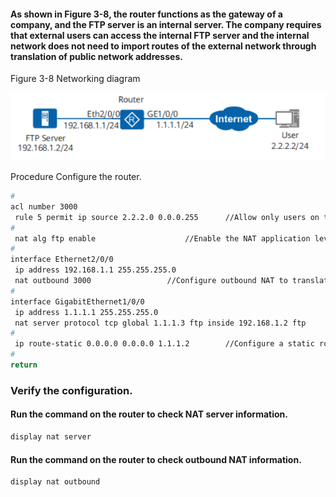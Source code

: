 #### As shown in Figure 3-8, the router functions as the gateway of a company, and the FTP server is an internal server. The company requires that external users can access the internal FTP server and the internal network does not need to import routes of the external network through translation of public network addresses.

Figure 3-8 Networking diagram


![alt text](pic/111.png "scr")

Procedure
Configure the router.
```bash
#                                                                               
acl number 3000  
 rule 5 permit ip source 2.2.2.0 0.0.0.255      //Allow only users on the specified network segment to access the internal server.
#                                                                               
 nat alg ftp enable                    //Enable the NAT application level gateway (ALG) function for FTP.     
#                                                                               
interface Ethernet2/0/0                                                         
 ip address 192.168.1.1 255.255.255.0  
 nat outbound 3000                 //Configure outbound NAT to translate the source IP address used when external users access the internal network and ensure that the internal network does not need to import routes of the external network.
#                                                                               
interface GigabitEthernet1/0/0                                                  
 ip address 1.1.1.1 255.255.255.0                                           
 nat server protocol tcp global 1.1.1.3 ftp inside 192.168.1.2 ftp      //Configure the NAT server function on the outbound interface to ensure that external users can access the internal server.  
#                                                                               
 ip route-static 0.0.0.0 0.0.0.0 1.1.1.2        //Configure a static route and ensure that the next-hop address of packets from the internal network to external network is 1.1.1.2.
#
return 
```

### Verify the configuration.
#### Run the  command on the router to check NAT server information.
```bash
display nat server
```
#### Run the  command on the router to check outbound NAT information.
```bash
display nat outbound
```
